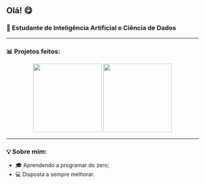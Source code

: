 ## Olá! 😋
### 🚀 Estudante de Inteligência Artificial e Ciência de Dados

---

### 📊 Projetos feitos:
<div align="center">
 <img height="180em" src="https://github-readme-stats.vercel.app/api?username=Nathybean&show_icons=true&theme=dark&count_private=true"/>
  <img height="180em" src="https://github-readme-streak-stats.herokuapp.com/?user=Nathybean&theme=dark"/>
</div>

---

### 💡 Sobre mim:
- 🎓 Aprendendo a programar do zero;
- 💻 Disposta a sempre melhorar.
